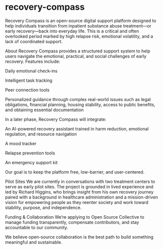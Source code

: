 # recovery-compass
Recovery Compass is an open-source digital support platform designed to help individuals transition from inpatient substance abuse treatment—or early recovery—back into everyday life. This is a critical and often overlooked period marked by high relapse risk, emotional volatility, and a lack of coordinated support.

About
Recovery Compass provides a structured support system to help users navigate the emotional, practical, and social challenges of early recovery. Features include:

Daily emotional check-ins

Intelligent task tracking

Peer connection tools

Personalized guidance through complex real-world issues such as legal obligations, financial planning, housing stability, access to public benefits, and obtaining essential documentation

In a later phase, Recovery Compass will integrate:

An AI-powered recovery assistant trained in harm reduction, emotional regulation, and resource navigation

A mood tracker

Relapse prevention tools

An emergency support kit

Our goal is to keep the platform free, low-barrier, and user-centered.

Pilot Sites
We are currently in conversations with two treatment centers to serve as early pilot sites. The project is grounded in lived experience and led by Richard Higgins, who brings insight from his own recovery journey paired with a background in healthcare administration and a mission-driven vision for empowering people as they reenter society and work toward stability, purpose, and independence.

Funding & Collaboration
We’re applying to Open Source Collective to manage funding transparently, compensate contributors, and stay accountable to our community.

We believe open-source collaboration is the best path to build something meaningful and sustainable.
